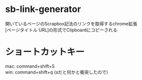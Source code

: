 # sb-link-generator  
開いているページのScrapbox記法のリンクを取得するchrome拡張  
[ページタイトル URL]の形式でClipboardにコピーされる  

# ショートカットキー  
mac: command+shift+S  
win: command+shift+q (sだと何かと衝突したので)
